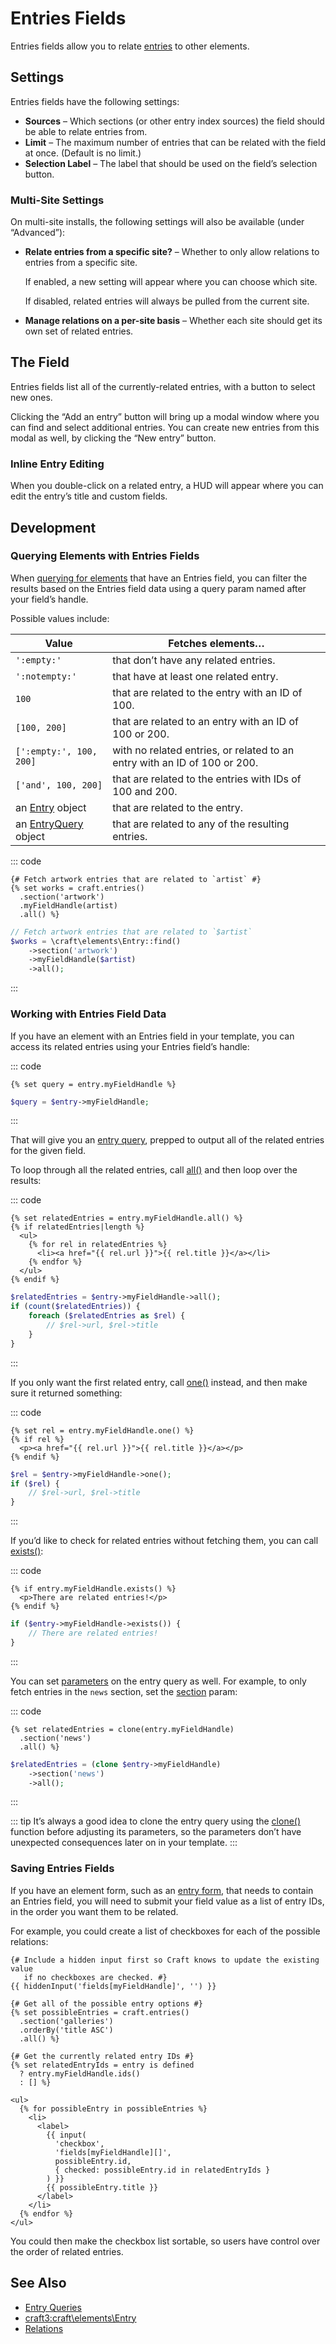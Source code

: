 # Entries Fields

Entries fields allow you to relate [entries](entries.md) to other elements.

## Settings

Entries fields have the following settings:

- **Sources** – Which sections (or other entry index sources) the field should be able to relate entries from.
- **Limit** – The maximum number of entries that can be related with the field at once. (Default is no limit.)
- **Selection Label** – The label that should be used on the field’s selection button.

### Multi-Site Settings

On multi-site installs, the following settings will also be available (under “Advanced”):

- **Relate entries from a specific site?** – Whether to only allow relations to entries from a specific site.

  If enabled, a new setting will appear where you can choose which site.

  If disabled, related entries will always be pulled from the current site.

- **Manage relations on a per-site basis** – Whether each site should get its own set of related entries.

## The Field

Entries fields list all of the currently-related entries, with a button to select new ones.

Clicking the “Add an entry” button will bring up a modal window where you can find and select additional entries. You can create new entries from this modal as well, by clicking the “New entry” button.

### Inline Entry Editing

When you double-click on a related entry, a HUD will appear where you can edit the entry’s title and custom fields.

## Development

### Querying Elements with Entries Fields

When [querying for elements](element-queries.md) that have an Entries field, you can filter the results based on the Entries field data using a query param named after your field’s handle.

Possible values include:

| Value | Fetches elements…
| - | -
| `':empty:'` | that don’t have any related entries.
| `':notempty:'` | that have at least one related entry.
| `100` | that are related to the entry with an ID of 100.
| `[100, 200]` | that are related to an entry with an ID of 100 or 200.
| `[':empty:', 100, 200]` | with no related entries, or related to an entry with an ID of 100 or 200.
| `['and', 100, 200]` | that are related to the entries with IDs of 100 and 200.
| an [Entry](craft3:craft\elements\Entry) object | that are related to the entry.
| an [EntryQuery](craft3:craft\elements\db\EntryQuery) object | that are related to any of the resulting entries.

::: code
```twig
{# Fetch artwork entries that are related to `artist` #}
{% set works = craft.entries()
  .section('artwork')
  .myFieldHandle(artist)
  .all() %}
```
```php
// Fetch artwork entries that are related to `$artist`
$works = \craft\elements\Entry::find()
    ->section('artwork')
    ->myFieldHandle($artist)
    ->all();
```
:::

### Working with Entries Field Data

If you have an element with an Entries field in your template, you can access its related entries using your Entries field’s handle:

::: code
```twig
{% set query = entry.myFieldHandle %}
```
```php
$query = $entry->myFieldHandle;
```
:::

That will give you an [entry query](entries.md#querying-entries), prepped to output all of the related entries for the given field.

To loop through all the related entries, call [all()](craft3:craft\db\Query::all()) and then loop over the results:

::: code
```twig
{% set relatedEntries = entry.myFieldHandle.all() %}
{% if relatedEntries|length %}
  <ul>
    {% for rel in relatedEntries %}
      <li><a href="{{ rel.url }}">{{ rel.title }}</a></li>
    {% endfor %}
  </ul>
{% endif %}
```
```php
$relatedEntries = $entry->myFieldHandle->all();
if (count($relatedEntries)) {
    foreach ($relatedEntries as $rel) {
        // $rel->url, $rel->title
    }
}
```
:::

If you only want the first related entry, call [one()](craft3:craft\db\Query::one()) instead, and then make sure it returned something:

::: code
```twig
{% set rel = entry.myFieldHandle.one() %}
{% if rel %}
  <p><a href="{{ rel.url }}">{{ rel.title }}</a></p>
{% endif %}
```
```php
$rel = $entry->myFieldHandle->one();
if ($rel) {
    // $rel->url, $rel->title
}
```
:::

If you’d like to check for related entries without fetching them, you can call [exists()](craft3:craft\db\Query::exists()):

::: code
```twig
{% if entry.myFieldHandle.exists() %}
  <p>There are related entries!</p>
{% endif %}
```
```php
if ($entry->myFieldHandle->exists()) {
    // There are related entries!
}
```
:::

You can set [parameters](entries.md#parameters) on the entry query as well. For example, to only fetch entries in the `news` section, set the [section](entries.md#section) param:

::: code
```twig
{% set relatedEntries = clone(entry.myFieldHandle)
  .section('news')
  .all() %}
```
```php
$relatedEntries = (clone $entry->myFieldHandle)
    ->section('news')
    ->all();
```
:::

::: tip
It’s always a good idea to clone the entry query using the [clone()](./dev/functions.md#clone) function before adjusting its parameters, so the parameters don’t have unexpected consequences later on in your template.
:::

### Saving Entries Fields

If you have an element form, such as an [entry form](https://craftcms.com/knowledge-base/entry-form), that needs to contain an Entries field, you will need to submit your field value as a list of entry IDs, in the order you want them to be related.

For example, you could create a list of checkboxes for each of the possible relations:

```twig
{# Include a hidden input first so Craft knows to update the existing value
   if no checkboxes are checked. #}
{{ hiddenInput('fields[myFieldHandle]', '') }}

{# Get all of the possible entry options #}
{% set possibleEntries = craft.entries()
  .section('galleries')
  .orderBy('title ASC')
  .all() %}

{# Get the currently related entry IDs #}
{% set relatedEntryIds = entry is defined
  ? entry.myFieldHandle.ids()
  : [] %}

<ul>
  {% for possibleEntry in possibleEntries %}
    <li>
      <label>
        {{ input(
          'checkbox',
          'fields[myFieldHandle][]',
          possibleEntry.id,
          { checked: possibleEntry.id in relatedEntryIds }
        ) }}
        {{ possibleEntry.title }}
      </label>
    </li>
  {% endfor %}
</ul>
```

You could then make the checkbox list sortable, so users have control over the order of related entries.

## See Also

- [Entry Queries](entries.md#querying-entries)
- <craft3:craft\elements\Entry>
- [Relations](relations.md)
